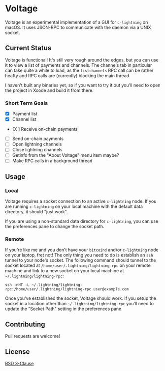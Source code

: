 # Voltage

Voltage is an experimental implementation of a GUI for `c-lightning` on macOS. It uses JSON-RPC to communicate with the daemon via a UNIX socket.

## Current Status

Voltage is functional! It's still very rough around the edges, but you can use it to view a list of payments and channels. The channels tab in particular can take quite a while to load, as the `listchannels` RPC call can be rather heafty and RPC calls are (currently) blocking the main thread.

I haven't built any binaries yet, so if you want to try it out you'll need to open the project in Xcode and build it from there.

### Short Term Goals

- [X] Payment list
- [X] Channel list
- [X ] Receive on-chain payments
- [ ] Send on-chain payments
- [ ] Open lightning channels
- [ ] Close lightning channels
- [ ] Getinfo from the "About Voltage" menu item maybe?
- [ ] Make RPC calls in a background thread

## Usage

### Local

Voltage requires a socket connection to an active `c-lightning` node. If you are running `c-lightning` on your local machine with the default data directory, it should "just work".

If you are using a non-standard data directory for `c-lightning`, you can use the preferences pane to change the socket path.

### Remote

If you're like me and you don't have your `bitcoind` and/or `c-lightning` node on your laptop, fret not! The only thing you need to do is establish an `ssh` tunnel to your node's socket. The following command should tunnel to the socket located at `/home/user/.lightning/lightning-rpc` on your remote machine and link to a new socket on your local machine at `~/.lightning/lightning-rpc`:

    ssh -nNT -L ~/.lightning/lightning-rpc:/home/user/.lightning/lightning-rpc user@example.com

Once you've established the socket, Voltage should work. If you setup the socket in a location other than `~/.lightning/lightning-rpc` you'll need to update the "Socket Path" setting in the preferences pane.

## Contributing

Pull requests are welcome!

## License

[BSD 3-Clause](LICENSE.md)
